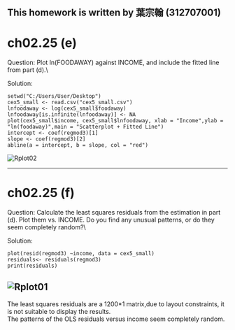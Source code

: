 #
## This homework is written by  葉宗翰 (312707001)
# ch02.25 (e)
Question: Plot ln(FOODAWAY) against INCOME, and include the fitted line from part (d).\


Solution:
```
setwd("C:/Users/User/Desktop")
cex5_small <- read.csv("cex5_small.csv")
lnfoodaway <- log(cex5_small$foodaway)
lnfoodaway[is.infinite(lnfoodaway)] <- NA
plot(cex5_small$income, cex5_small$lnfoodaway, xlab = "Income",ylab = "ln(foodaway)",main = "Scatterplot + Fitted Line")
intercept <- coef(regmod3)[1]
slope <- coef(regmod3)[2]
abline(a = intercept, b = slope, col = "red")
```

![Rplot02](https://github.com/HWTeng-Course/202402-FinEco/assets/150407278/ea070fcf-5471-40f5-9bc0-dec7ac9b3d0c)


---
# ch02.25 (f)
Question: Calculate the least squares residuals from the estimation in part (d). Plot them vs. INCOME. 
Do you find any unusual patterns, or do they seem completely random?\

Solution:
```
plot(resid(regmod3) ~income, data = cex5_small)
residuals<- residuals(regmod3)
print(residuals)
```
![Rplot01](https://github.com/HWTeng-Course/202402-FinEco/assets/150407278/98827e1e-067f-41e1-9468-a4cd84454db2)
---
The least squares residuals are a 1200*1 matrix,due to layout constraints, it is not suitable to display the results.\
The patterns of the OLS residuals versus income seem completely random.
